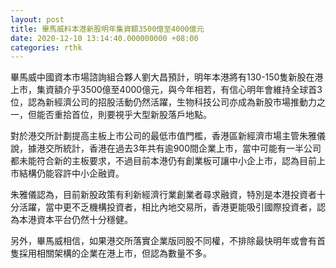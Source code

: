 ```yaml
---
layout: post
title: 畢馬威料本港新股明年集資額3500億至4000億元
date: 2020-12-10 13:14:40.000000000 +08:00
categories: rthk
---
```


畢馬威中國資本市場諮詢組合夥人劉大昌預計，明年本港將有130-150隻新股在港上市，集資額介乎3500億至4000億元，與今年相若，有信心明年會維持全球首3位，認為新經濟公司的招股活動仍然活躍，生物科技公司亦成為新股市場推動力之一，但能否重拾首位，則要視乎大型新股落戶地點。

對於港交所計劃提高主板上市公司的最低市值門檻，香港區新經濟市場主管朱雅儀說，據港交所統計，香港在過去3年共有逾900間企業上市，當中可能有一半公司都未能符合新的主板要求，不過目前本港仍有創業板可讓中小企上市，認為目前上市結構仍能容許中小企融資。

朱雅儀認為，目前新股政策有利新經濟行業創業者尋求融資，特別是本港投資者十分活躍，當中更不乏機構投資者，相比內地交易所，香港更能吸引國際投資者，認為本港資本平台仍然十分穩健。

另外，畢馬威相信，如果港交所落實企業版同股不同權，不排除最快明年或會有首隻採用相關架構的企業在港上市，但認為數量不多。
